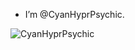 - I’m @CyanHyprPsychic.

<p><img align="center" src="https://github-readme-stats.vercel.app/api/top-langs?username=CyanHyprPsychic&show_icons=true&locale=en&layout=compact" alt="CyanHyprPsychic" /></p>
